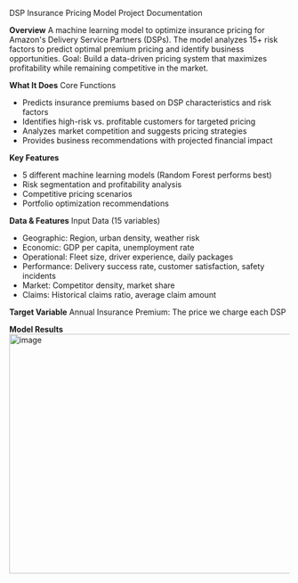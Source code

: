 DSP Insurance Pricing Model
Project Documentation

**Overview**
A machine learning model to optimize insurance pricing for Amazon's Delivery Service Partners (DSPs). The model analyzes 15+ risk factors to predict optimal premium pricing and identify business opportunities.
Goal: Build a data-driven pricing system that maximizes profitability while remaining competitive in the market.

**What It Does**
Core Functions

- Predicts insurance premiums based on DSP characteristics and risk factors
- Identifies high-risk vs. profitable customers for targeted pricing
- Analyzes market competition and suggests pricing strategies
- Provides business recommendations with projected financial impact

**Key Features**

- 5 different machine learning models (Random Forest performs best)
- Risk segmentation and profitability analysis
- Competitive pricing scenarios
- Portfolio optimization recommendations

**Data & Features**
Input Data (15 variables)

- Geographic: Region, urban density, weather risk
- Economic: GDP per capita, unemployment rate
- Operational: Fleet size, driver experience, daily packages
- Performance: Delivery success rate, customer satisfaction, safety incidents
- Market: Competitor density, market share
- Claims: Historical claims ratio, average claim amount

**Target Variable**
Annual Insurance Premium: The price we charge each DSP


**Model Results**
<img width="732" height="430" alt="image" src="https://github.com/user-attachments/assets/2f69485d-7eff-4375-8f9a-69348a81bf68" />
